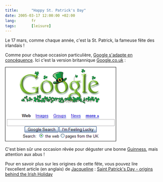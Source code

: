 ```yaml
--- 
title:      "Happy St. Patrick's Day" 
date: 2005-03-17 12:00:00 +02:00
lang:       fr 
tags:       [leisure]
---
```


Le 17 mars, comme chaque année, c'est la St. Patrick, la fameuse fête des irlandais !

Comme pour chaque occasion particulière, [Google s'adapte en concéquence](/2002/05/la-sobriete-n-empeche-pas-d-etre-ludique.html). Ici c'est la version britannique [Google.co.uk](http://www.google.co.uk/) :

![](google_stpatrick.png)

C'est bien sûr une occasion rêvée pour déguster une bonne [Guinness](/2001/06/lovely-day-for-a-guinness.html), mais attention aux abus !

Pour en savoir plus sur les origines de cette fête, vous pouvez lire l'excellent article (en anglais) de [Jacqueline](http://www.jacqueline-oud.com/) : [Saint Patrick's Day - origins behind the Irish Holiday](http://www.jacqueline-oud.com/2004/03/15/saint-patrick-s-day-origins-behind-irish-holiday-a58.html)
